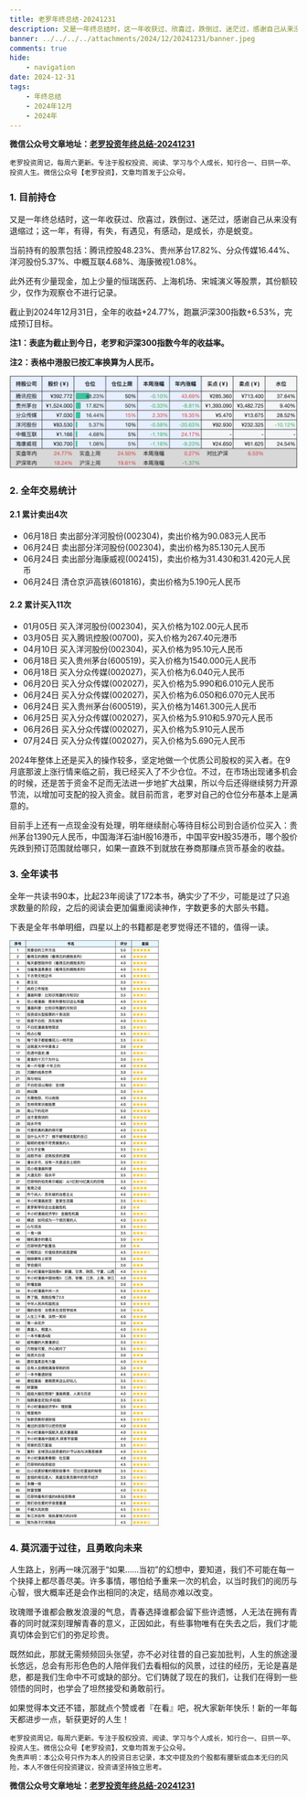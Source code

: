 ```yaml
---
title: 老罗年终总结-20241231
description: 又是一年终总结时，这一年收获过、欣喜过，跌倒过、迷茫过，感谢自己从来没有退缩过；这一年，有得，有失，有遇见，有感动，是成长，亦是蜕变。当前持有的股票包括：腾讯控股48.23%、贵州茅台17.82%、分众传媒16.44%、洋河股份5.37%、中概互联4.68%、海康微视1.08%。此外还有少量现金，加上少量的恒瑞医药、上海机场、宋城演义等股票，其份额较少，仅作为观察仓不进行记录。截止到2024年12月31日，全年的收益+24.77%，跑赢沪深300指数+6.53%，完成预订目标。
banner: ../../../../attachments/2024/12/20241231/banner.jpeg
comments: true
hide:
    - navigation
date: 2024-12-31
tags:
    - 年终总结
    - 2024年12月
    - 2024年
---
```


__微信公众号文章地址：[老罗投资年终总结-20241231](https://mp.weixin.qq.com/s/RLmleJUl5HxTZzeWW7LswA)__

```
老罗投资周记，每周六更新。专注于股权投资、阅读、学习与个人成长，知行合一、日拱一卒、投资人生。微信公众号【老罗投资】，文章均首发于公众号。
```

### 1. 目前持仓

又是一年终总结时，这一年收获过、欣喜过，跌倒过、迷茫过，感谢自己从来没有退缩过；这一年，有得，有失，有遇见，有感动，是成长，亦是蜕变。

当前持有的股票包括：腾讯控股48.23%、贵州茅台17.82%、分众传媒16.44%、洋河股份5.37%、中概互联4.68%、海康微视1.08%。

此外还有少量现金，加上少量的恒瑞医药、上海机场、宋城演义等股票，其份额较少，仅作为观察仓不进行记录。

截止到2024年12月31日，全年的收益<span class="red">+24.77%</span>，跑赢沪深300指数<span class="red">+6.53%</span>，完成预订目标。

**注1：表底为截止到今日，老罗和沪深300指数今年的收益率。**

**注2：表格中港股已按汇率换算为人民币。**

![目前持仓](../../../attachments/2024/12/20241231/1.jpg)

### 2. 全年交易统计

#### 2.1 累计卖出4次

+ 06月18日 卖出部分洋河股份(002304)，卖出价格为90.083元人民币
+ 06月24日 卖出部分洋河股份(002304)，卖出价格为85.130元人民币
+ 06月24日 卖出部分海康威视(002415)，卖出价格为31.430和31.420元人民币
+ 06月24日 清仓京沪高铁(601816)，卖出价格为5.190元人民币

#### 2.2 累计买入11次

+ 01月05日 买入洋河股份(002304)，买入价格为102.00元人民币
+ 03月05日 买入腾讯控股(00700)，买入价格为267.40元港币
+ 04月10日 买入洋河股份(002304)，买入价格为95.10元人民币
+ 06月18日 买入贵州茅台(600519)，买入价格为1540.000元人民币
+ 06月18日 买入分众传媒(002027)，买入价格为6.040元人民币
+ 06月20日 买入分众传媒(002027)，买入价格为5.990和6.010元人民币
+ 06月24日 买入分众传媒(002027)，买入价格为6.050和6.070元人民币
+ 06月24日 买入贵州茅台(600519)，买入价格为1461.300元人民币
+ 06月25日 买入分众传媒(002027)，买入价格为5.910和5.970元人民币
+ 06月26日 买入分众传媒(002027)，买入价格为5.910元人民币
+ 07月24日 买入分众传媒(002027)，买入价格为5.690元人民币

2024年整体上还是买入的操作较多，坚定地做一个优质公司股权的买入者。在9月底那波上涨行情来临之前，我已经买入了不少仓位。不过，在市场出现诸多机会的时候，还是苦于资金不足而无法进一步地扩大战果，所以今后还得继续努力开源节流，以增加可支配的投入资金。就目前而言，老罗对自己的仓位分布基本上是满意的。

目前手上还有一点现金没有处理，明年继续耐心等待目标公司到合适价位买入：贵州茅台1390元人民币，中国海洋石油H股16港币，中国平安H股35港币，哪个股价先跌到预订范围就给哪只，如果一直跌不到就放在券商那赚点货币基金的收益。

### 3. 全年读书

全年一共读书90本，比起23年阅读了172本书，确实少了不少，可能是过了只追求数量的阶段，之后的阅读会更加偏重阅读神作，字数更多的大部头书籍。

下表是全年书单明细，四星以上的书籍都是老罗觉得还不错的，值得一读。

![全年读书](../../../attachments/2024/12/20241231/2.jpg)

### 4. 莫沉湎于过往，且勇敢向未来

人生路上，别再一味沉溺于“如果……当初”的幻想中，要知道，我们不可能在每一个抉择上都尽善尽美。许多事情，哪怕给予重来一次的机会，以当时我们的阅历与心智，很大概率还是会作出相同的决定，结局亦难以改变。

玫瑰赠予谁都会散发浪漫的气息，青春选择谁都会留下些许遗憾，人无法在拥有青春的同时就深刻理解青春的意义，正因如此，有些事物唯有在失去之后，我们才能真切体会到它们的弥足珍贵。

既然如此，那就无需频频回头张望，亦不必对往昔的自己妄加批判，人生的旅途漫长悠远，总会有形形色色的人陪伴我们去看相似的风景，过往的经历，无论是喜是悲，都是我们生命中不可或缺的部分。它们铸就了现在的我们，让我们在得到一些领悟的同时，也学会了坦然接受和勇敢前行。

如果觉得本文还不错，那就点个赞或者『在看』吧，祝大家新年快乐！新的一年每天都进步一点，斩获更好的人生！

```
老罗投资周记，每周六更新。专注于股权投资、阅读、学习与个人成长，知行合一、日拱一卒、投资人生。微信公众号【老罗投资】，文章均首发于公众号。
免责声明：本公众号只作为本人的投资日志记录，本文中提及的个股都有腰斩或血本无归的风险，本人不做任何投资建议，投资请坚持独立思考。
```

__微信公众号文章地址：[老罗投资年终总结-20241231](https://mp.weixin.qq.com/s/RLmleJUl5HxTZzeWW7LswA)__